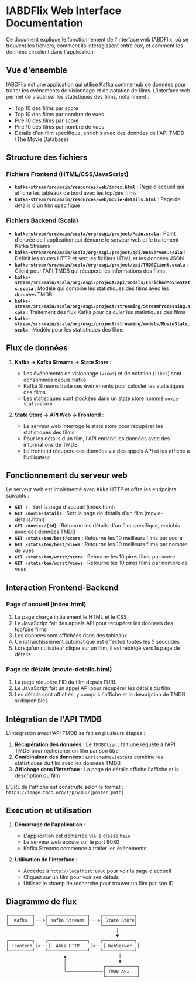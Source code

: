 # IABDFlix Web Interface Documentation

Ce document explique le fonctionnement de l'interface web IABDFlix, où se trouvent les fichiers, comment ils interagissent entre eux, et comment les données circulent dans l'application.

## Vue d'ensemble

IABDFlix est une application qui utilise Kafka comme hub de données pour traiter les événements de visionnage et de notation de films. L'interface web permet de visualiser les statistiques des films, notamment :

- Top 10 des films par score
- Top 10 des films par nombre de vues
- Pire 10 des films par score
- Pire 10 des films par nombre de vues
- Détails d'un film spécifique, enrichis avec des données de l'API TMDB (The Movie Database)

## Structure des fichiers

### Fichiers Frontend (HTML/CSS/JavaScript)

- **`kafka-stream/src/main/resources/web/index.html`** : Page d'accueil qui affiche les tableaux de bord avec les top/pire films
- **`kafka-stream/src/main/resources/web/movie-details.html`** : Page de détails d'un film spécifique

### Fichiers Backend (Scala)

- **`kafka-stream/src/main/scala/org/esgi/project/Main.scala`** : Point d'entrée de l'application qui démarre le serveur web et le traitement Kafka Streams
- **`kafka-stream/src/main/scala/org/esgi/project/api/WebServer.scala`** : Définit les routes HTTP et sert les fichiers HTML et les données JSON
- **`kafka-stream/src/main/scala/org/esgi/project/api/TMDBClient.scala`** : Client pour l'API TMDB qui récupère les informations des films
- **`kafka-stream/src/main/scala/org/esgi/project/api/models/EnrichedMovieStats.scala`** : Modèle qui combine les statistiques des films avec les données TMDB
- **`kafka-stream/src/main/scala/org/esgi/project/streaming/StreamProcessing.scala`** : Traitement des flux Kafka pour calculer les statistiques des films
- **`kafka-stream/src/main/scala/org/esgi/project/streaming/models/MovieStats.scala`** : Modèle pour les statistiques des films

## Flux de données

1. **Kafka → Kafka Streams → State Store** :
   - Les événements de visionnage (`views`) et de notation (`likes`) sont consommés depuis Kafka
   - Kafka Streams traite ces événements pour calculer les statistiques des films
   - Les statistiques sont stockées dans un state store nommé `movie-stats-store`

2. **State Store → API Web → Frontend** :
   - Le serveur web interroge le state store pour récupérer les statistiques des films
   - Pour les détails d'un film, l'API enrichit les données avec des informations de TMDB
   - Le frontend récupère ces données via des appels API et les affiche à l'utilisateur

## Fonctionnement du serveur web

Le serveur web est implémenté avec Akka HTTP et offre les endpoints suivants :

- **`GET /`** : Sert la page d'accueil (index.html)
- **`GET /movie-details`** : Sert la page de détails d'un film (movie-details.html)
- **`GET /movies/{id}`** : Retourne les détails d'un film spécifique, enrichis avec des données TMDB
- **`GET /stats/ten/best/score`** : Retourne les 10 meilleurs films par score
- **`GET /stats/ten/best/views`** : Retourne les 10 meilleurs films par nombre de vues
- **`GET /stats/ten/worst/score`** : Retourne les 10 pires films par score
- **`GET /stats/ten/worst/views`** : Retourne les 10 pires films par nombre de vues

## Interaction Frontend-Backend

### Page d'accueil (index.html)

1. La page charge initialement le HTML et le CSS
2. Le JavaScript fait des appels API pour récupérer les données des top/pire films
3. Les données sont affichées dans des tableaux
4. Un rafraîchissement automatique est effectué toutes les 5 secondes
5. Lorsqu'un utilisateur clique sur un film, il est redirigé vers la page de détails

### Page de détails (movie-details.html)

1. La page récupère l'ID du film depuis l'URL
2. Le JavaScript fait un appel API pour récupérer les détails du film
3. Les détails sont affichés, y compris l'affiche et la description de TMDB si disponibles

## Intégration de l'API TMDB

L'intégration avec l'API TMDB se fait en plusieurs étapes :

1. **Récupération des données** : Le `TMDBClient` fait une requête à l'API TMDB pour rechercher un film par son titre
2. **Combinaison des données** : `EnrichedMovieStats` combine les statistiques du film avec les données TMDB
3. **Affichage dans l'interface** : La page de détails affiche l'affiche et la description du film

L'URL de l'affiche est construite selon le format : `https://image.tmdb.org/t/p/w300/{poster_path}`

## Exécution et utilisation

1. **Démarrage de l'application** :
   - L'application est démarrée via la classe `Main`
   - Le serveur web écoute sur le port 8080
   - Kafka Streams commence à traiter les événements

2. **Utilisation de l'interface** :
   - Accédez à `http://localhost:8080` pour voir la page d'accueil
   - Cliquez sur un film pour voir ses détails
   - Utilisez le champ de recherche pour trouver un film par son ID

## Diagramme de flux

```
┌─────────┐    ┌───────────────┐    ┌────────────┐
│  Kafka  │───>│ Kafka Streams │───>│ State Store│
└─────────┘    └───────────────┘    └────────────┘
                                          │
                                          ▼
┌─────────┐    ┌───────────────┐    ┌────────────┐
│ Frontend │<───│  Akka HTTP    │<───│ WebServer  │
└─────────┘    └───────────────┘    └────────────┘
                      ▲                    │
                      │                    ▼
                      │              ┌────────────┐
                      └──────────────│ TMDB API   │
                                     └────────────┘
```